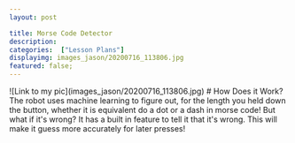 ```yaml
---
layout: post

title: Morse Code Detector
description:
categories:  ["Lesson Plans"]
displayimg: images_jason/20200716_113806.jpg
featured: false;
---
```



<div class="image_text_overlay" markdown="1">
![Link to my pic](images_jason/20200716_113806.jpg)
# How Does it Work?
The robot uses machine learning to figure out, for the length you held down the button, whether it is equivalent do a dot or a dash in morse code! But what if it's wrong? It has a built in feature to tell it that it's wrong. This will make it guess more accurately for later presses!
</div>

